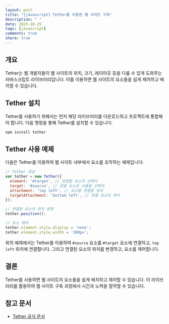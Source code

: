 ```yaml
---
layout: post
title: "[javascript] Tether를 이용한 웹 사이트 구축"
description: " "
date: 2023-10-25
tags: [javascript]
comments: true
share: true
---
```


## 개요
Tether는 웹 개발자들이 웹 사이트의 위치, 크기, 레이아웃 등을 다룰 수 있게 도와주는 자바스크립트 라이브러리입니다. 이를 이용하면 웹 사이트의 요소들을 쉽게 제어하고 배치할 수 있습니다. 

## Tether 설치
Tether를 사용하기 위해서는 먼저 해당 라이브러리를 다운로드하고 프로젝트에 통합해야 합니다. 다음 명령을 통해 Tether를 설치할 수 있습니다:

```javascript
npm install tether
```

## Tether 사용 예제
다음은 Tether를 이용하여 웹 사이트 내부에서 요소를 조작하는 예제입니다:

```javascript
// Tether 생성
var tether = new Tether({
  element: '#target', // 연결할 요소의 선택자
  target: '#source', // 연결 요소로 사용될 선택자
  attachment: 'top left', // 요소를 연결할 위치
  targetAttachment: 'bottom left', // 연결 요소의 위치
});

// 연결된 요소의 위치 변경
tether.position();

// 요소 제어
tether.element.style.display = 'none';
tether.element.style.width = '200px';
```

위의 예제에서는 Tether를 이용하여 `#source` 요소를 `#target` 요소에 연결하고, `top left` 위치에 연결합니다. 그리고 연결된 요소의 위치를 변경하고, 요소를 제어합니다.

## 결론
Tether를 사용하면 웹 사이트의 요소들을 쉽게 배치하고 제어할 수 있습니다. 이 라이브러리를 활용하여 웹 사이트 구축 과정에서 시간과 노력을 절약할 수 있습니다.

## 참고 문서
- [Tether 공식 문서](https://github.com/HubSpot/tether)